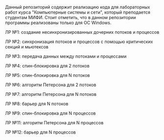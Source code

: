 Данный репозиторий содержит реализацию кода для лабораторных работ курса "Компьютерные системы и сети", который преподается студентам МИФИ. Стоит отметить, что в данном репозитории программы реализованы только для ОС Windows.

ЛР №1: создание несинхронизированных дочерних потоков и процессов

ЛР №2: синхронизация потоков и процессов с помощью критических секций и мьютексов

ЛР №3: передача данных между потоками и процессами

ЛР №4: спин-блокировка для 2 потоков

ЛР №5: спин-блокировка для N потоков

ЛР №6: алгоритм Петерсона для 2 потоков

ЛР №7: алгоритм Петерсона для N потоков

ЛР №8: барьер для N потоков

ЛР №9: спин-блокировка для N процессов

ЛР №11: алгоритм Петерсона для N процессов

ЛР №12: барьер для N процессов